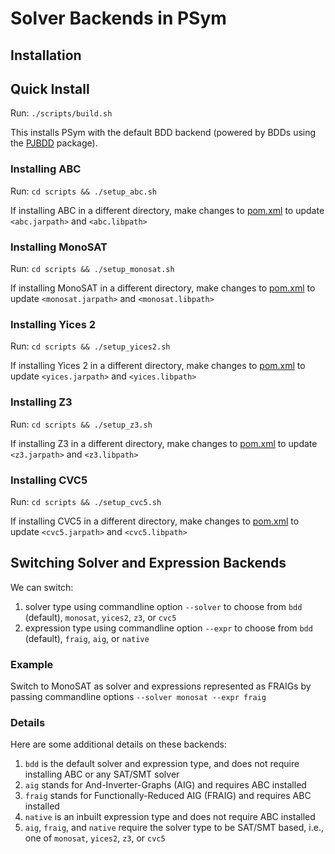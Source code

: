 # Solver Backends in PSym

## Installation

## Quick Install
Run: `` ./scripts/build.sh ``

This installs PSym with the default BDD backend (powered by BDDs using the [PJBDD](https://gitlab.com/sosy-lab/software/paralleljbdd) package).

### Installing ABC
Run: `` cd scripts && ./setup_abc.sh `` 

If installing ABC in a different directory, make changes to [pom.xml](https://github.com/p-org/P/blob/master/Src/PRuntimes/PSymRuntime/pom.xml) to update ``<abc.jarpath>`` and ``<abc.libpath>``

### Installing MonoSAT
Run: `` cd scripts && ./setup_monosat.sh ``

If installing MonoSAT in a different directory, make changes to [pom.xml](https://github.com/p-org/P/blob/master/Src/PRuntimes/PSymRuntime/pom.xml) to update ``<monosat.jarpath>`` and ``<monosat.libpath>``

### Installing Yices 2
Run: `` cd scripts && ./setup_yices2.sh `` 

If installing Yices 2 in a different directory, make changes to [pom.xml](https://github.com/p-org/P/blob/master/Src/PRuntimes/PSymRuntime/pom.xml) to update ``<yices.jarpath>`` and ``<yices.libpath>``

### Installing Z3
Run: `` cd scripts && ./setup_z3.sh `` 

If installing Z3 in a different directory, make changes to [pom.xml](https://github.com/p-org/P/blob/master/Src/PRuntimes/PSymRuntime/pom.xml) to update ``<z3.jarpath>`` and ``<z3.libpath>``


### Installing CVC5
Run: `` cd scripts && ./setup_cvc5.sh `` 

If installing CVC5 in a different directory, make changes to [pom.xml](https://github.com/p-org/P/blob/master/Src/PRuntimes/PSymRuntime/pom.xml) to update ``<cvc5.jarpath>`` and ``<cvc5.libpath>``


## Switching Solver and Expression Backends
We can switch:
  1) solver type     using commandline option ``--solver`` to choose from ``bdd`` (default), ``monosat``, ``yices2``, ``z3``, or ``cvc5``
  2) expression type using commandline option ``--expr``   to choose from ``bdd`` (default), ``fraig``, ``aig``, or ``native``

### Example
Switch to MonoSAT as solver and expressions represented as FRAIGs by passing commandline options ``--solver monosat --expr fraig``

### Details
Here are some additional details on these backends:
  1) ``bdd`` is the default solver and expression type, and does not require installing ABC or any SAT/SMT solver
  2) ``aig`` stands for And-Inverter-Graphs (AIG) and requires ABC installed
  3) ``fraig`` stands for Functionally-Reduced AIG (FRAIG) and requires ABC installed
  4) ``native`` is an inbuilt expression type and does not require ABC installed
  5) ``aig``, ``fraig``, and ``native`` require the solver type to be SAT/SMT based, i.e., one of ``monosat``, ``yices2``, ``z3``, or ``cvc5``
